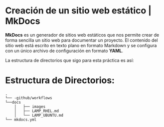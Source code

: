 # Creación de un sitio web estático | MkDocs
**MkDocs** es un generador de sitios web estáticos que nos permite crear de forma sencilla un sitio web para documentar un proyecto. 
El contenido del sitio web está escrito en texto plano en formato Markdown y se configura con un único archivo de configuración en formato **YAML**.

La estructura de directorios que sigo para esta práctica es así:

 # Estructura de Directorios:

````
.
└── -github/workflows
└──docs
    │   ├── images
    │   ├── LAMP_RHEL.md
    │   └── LAMP_UBUNTU.md
└── mkdocs.yml

``````
